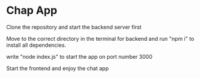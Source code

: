 
<h1>Chap App</h1>
<p>Clone the repository and start the backend server first</p>
<p>Move to the correct directory in the terminal for backend and run "npm i" to install all dependencies.
<p>write "node index.js" to start the app on port number 3000</p>
<p>Start the frontend and enjoy the chat app
